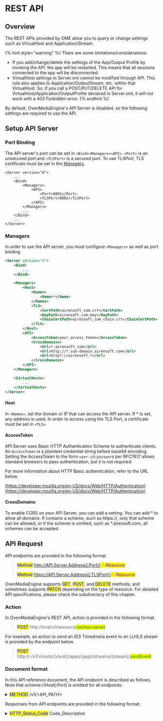 # REST API

## Overview

The REST APIs provided by OME allow you to query or change settings such as VirtualHost and Application/Stream.

{% hint style="warning" %}
There are some limitations/considerations.

* If you add/change/delete the settings of the App/Output Profile by invoking the API, the app will be restarted. This means that all sessions connected to the app will be disconnected.
* VirtualHost settings in Server.xml cannot be modified through API. This rule also applies to Application/OutputStream, etc. within that VirtualHost. So, if you call a POST/PUT/DELETE API for VirtualHost/Application/OutputProfile declared in Server.xml, it will not work with a 403 Forbidden error.
{% endhint %}

By default, OvenMediaEngine's API Server is disabled, so the following settings are required to use the API.

## Setup API Server

### Port Binding

The API server's port can be set in `<Bind><Managers><API>`. `<Port>` is an unsecured port and `<TLSPort>` is a secured port. To use TLSPort, TLS certificate must be set in the [Managers](./#managers).

```markup
<Server version="8">
	...
	<Bind>
		<Managers>
			<API>
				<Port>8081</Port>
				<TLSPort>8082</TLSPort>
			</API>
		</Managers>
		...
	</Bind>
	...
</Server>
```

### Managers

In order to use the API server, you must configure `<Managers>` as well as port binding.

```xml
<Server version="8">
	<Bind>
		...
	</Bind>

	<Managers>
		<Host>
			<Names>
				<Name>*</Name>
			</Names>
			<TLS>
				<CertPath>airensoft_com.crt</CertPath>
				<KeyPath>airensoft_com.key</KeyPath>
				<ChainCertPath>airensoft_com_chain.crt</ChainCertPath>
			</TLS>
		</Host>
		<API>
			<AccessToken>your_access_token</AccessToken>
			<CrossDomains>
				<Url>*.airensoft.com</Url>
				<Url>http://*.sub-domain.airensoft.com</Url>
				<Url>http?://airensoft.*</Url>
			</CrossDomains>
		</API>
	</Managers>

	<VirtualHosts>
		...
	</VirtualHosts>
</Server>
```

#### Host

In `<Names>`, set the domain or IP that can access the API server. If \* is set, any address is used. In order to access using the TLS Port, a certificate must be set in `<TLS>`.

#### AccessToken

API Server uses Basic HTTP Authentication Scheme to authenticate clients. An `AccessToken` is a plaintext credential string before base64 encoding. Setting the AccessToken to the form `user-id:password` per RFC7617 allows standard browsers to pass authentication, but it is not required.

For more information about HTTP Basic authentication, refer to the URL below.&#x20;

[https://developer.mozilla.org/en-US/docs/Web/HTTP/Authentication](https://developer.mozilla.org/en-US/docs/Web/HTTP/Authentication)

#### CrossDomains

To enable CORS on your API Server, you can add a setting. You can add \* to allow all domains. If contains a scheme, such as https://, only that scheme can be allowed, or if the scheme is omitted, such as \*.airensoft.com, all schemes can be accepted.



## API Request

API endpoints are provided in the following format.

> <mark style="color:blue;">Method</mark> http://API.Server.Address\[:Port]/<mark style="color:orange;">v1</mark>/<mark style="color:purple;">Resource</mark>&#x20;
>
> <mark style="color:blue;">Method</mark> https://API.Server.Address\[:TLSPort]/<mark style="color:orange;">v1</mark>/<mark style="color:purple;">Resource</mark>

OvenMediaEngine supports <mark style="color:blue;">GET</mark>, <mark style="color:blue;">POST</mark>, and <mark style="color:blue;">DELETE</mark> methods, and sometimes supports <mark style="color:blue;">PATCH</mark> depending on the type of resource. For detailed API specifications, please check the subdirectory of this chapter.

### Action

In OvenMediaEngine's REST API, action is provided in the following format.

> <mark style="color:blue;">POST</mark> http://host/v1/resource<mark style="color:green;">:{action name}</mark>

For example, an action to send an ID3 Timedmeta event to an LLHLS stream is provided by the endpoint below.

> <mark style="color:blue;">POST</mark> http://-/v1/vhosts/{vhost}/apps/{app}/streams/{stream}:<mark style="color:green;">sendEvent</mark>

### Document format

In this API reference document, the API endpoint is described as follows. Note that scheme://Host\[:Port] is omitted for all endpoints.

<details>

<summary><mark style="color:blue;">METHOD</mark> /v1/&#x3C;API_PATH></summary>

#### Header

Describe the required header values.

```http
Haeder-Key: Value

# Header-Key
    Description
```

#### Body

Describe the request body content. The body of all APIs consists of Json content. Therefore, the `Content-Type` header value is always `application/json`, which can be omitted in the document.

{% code overflow="wrap" %}
```json
{
    "requestId": "value"
}
    
# key (required)
    The description of the key/value of the body content is provided like this.
```
{% endcode %}

</details>

Responses from API endpoints are provided in the following format.

<details>

<summary><mark style="color:blue;">HTTP_Status_Code</mark> Code_Description</summary>

#### **Header**

Description of response headers

```http
Header-Key: Value
```

#### **Body**

Description the response body content. The body of all response consists of Json content. Therefore, the `Content-Type` header value is always `application/json`, which can be omitted in the document.

```json
{
	"statusCode": 200,
	"message": "OK",
	"response": {
	}
}

# statusCode
	Same as HTTP Status Code
# message
	A human-readable description of the response code
# response
	Response Contents
```

</details>


